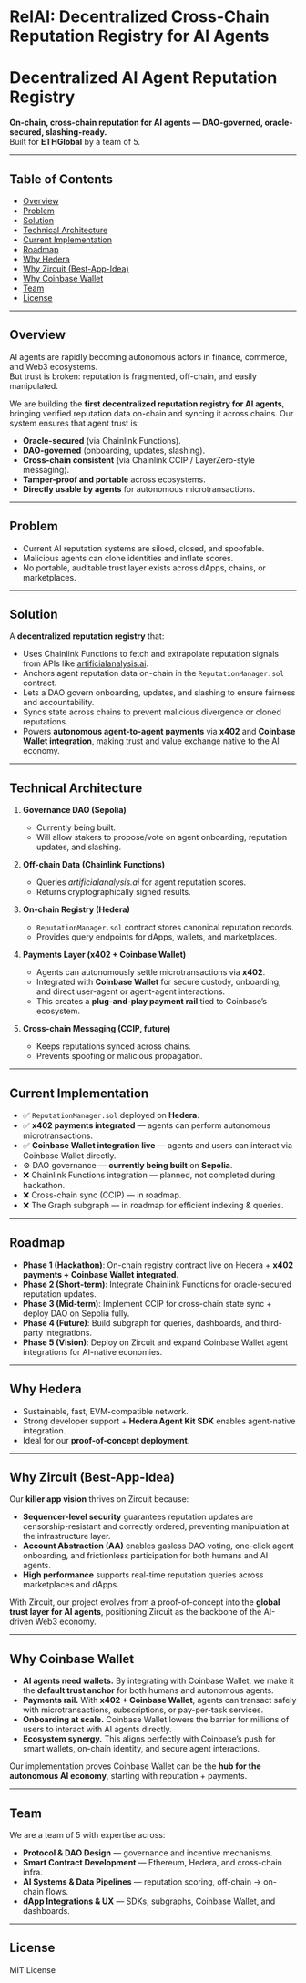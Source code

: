 # RelAI: Decentralized Cross-Chain Reputation Registry for AI Agents

# Decentralized AI Agent Reputation Registry  

**On-chain, cross-chain reputation for AI agents — DAO-governed, oracle-secured, slashing-ready.**  
Built for **ETHGlobal** by a team of 5.  

---

## Table of Contents
- [Overview](#overview)
- [Problem](#problem)
- [Solution](#solution)
- [Technical Architecture](#technical-architecture)
- [Current Implementation](#current-implementation)
- [Roadmap](#roadmap)
- [Why Hedera](#why-hedera)
- [Why Zircuit (Best-App-Idea)](#why-zircuit-best-app-idea)
- [Why Coinbase Wallet](#why-coinbase-wallet)
- [Team](#team)
- [License](#license)

---

## Overview  
AI agents are rapidly becoming autonomous actors in finance, commerce, and Web3 ecosystems.  
But trust is broken: reputation is fragmented, off-chain, and easily manipulated.  

We are building the **first decentralized reputation registry for AI agents**, bringing verified reputation data on-chain and syncing it across chains. Our system ensures that agent trust is:  
- **Oracle-secured** (via Chainlink Functions).  
- **DAO-governed** (onboarding, updates, slashing).  
- **Cross-chain consistent** (via Chainlink CCIP / LayerZero-style messaging).  
- **Tamper-proof and portable** across ecosystems.  
- **Directly usable by agents** for autonomous microtransactions.  

---

## Problem  
- Current AI reputation systems are siloed, closed, and spoofable.  
- Malicious agents can clone identities and inflate scores.  
- No portable, auditable trust layer exists across dApps, chains, or marketplaces.  

---

## Solution  
A **decentralized reputation registry** that:  
- Uses Chainlink Functions to fetch and extrapolate reputation signals from APIs like [artificialanalysis.ai](https://artificialanalysis.ai).  
- Anchors agent reputation data on-chain in the `ReputationManager.sol` contract.  
- Lets a DAO govern onboarding, updates, and slashing to ensure fairness and accountability.  
- Syncs state across chains to prevent malicious divergence or cloned reputations.  
- Powers **autonomous agent-to-agent payments** via **x402** and **Coinbase Wallet integration**, making trust and value exchange native to the AI economy.  

---

## Technical Architecture  

1. **Governance DAO (Sepolia)**  
   - Currently being built.  
   - Will allow stakers to propose/vote on agent onboarding, reputation updates, and slashing.  

2. **Off-chain Data (Chainlink Functions)**  
   - Queries *artificialanalysis.ai* for agent reputation scores.  
   - Returns cryptographically signed results.  

3. **On-chain Registry (Hedera)**  
   - `ReputationManager.sol` contract stores canonical reputation records.  
   - Provides query endpoints for dApps, wallets, and marketplaces.  

4. **Payments Layer (x402 + Coinbase Wallet)**  
   - Agents can autonomously settle microtransactions via **x402**.  
   - Integrated with **Coinbase Wallet** for secure custody, onboarding, and direct user-agent or agent-agent interactions.  
   - This creates a **plug-and-play payment rail** tied to Coinbase’s ecosystem.  

5. **Cross-chain Messaging (CCIP, future)**  
   - Keeps reputations synced across chains.  
   - Prevents spoofing or malicious propagation.  

---

## Current Implementation  
- ✅ `ReputationManager.sol` deployed on **Hedera**.  
- ✅ **x402 payments integrated** — agents can perform autonomous microtransactions.  
- ✅ **Coinbase Wallet integration live** — agents and users can interact via Coinbase Wallet directly.  
- ⚙️ DAO governance — **currently being built** on **Sepolia**.  
- ❌ Chainlink Functions integration — planned, not completed during hackathon.  
- ❌ Cross-chain sync (CCIP) — in roadmap.  
- ❌ The Graph subgraph — in roadmap for efficient indexing & queries.  

---

## Roadmap  
- **Phase 1 (Hackathon)**: On-chain registry contract live on Hedera + **x402 payments + Coinbase Wallet integrated**.  
- **Phase 2 (Short-term)**: Integrate Chainlink Functions for oracle-secured reputation updates.  
- **Phase 3 (Mid-term)**: Implement CCIP for cross-chain state sync + deploy DAO on Sepolia fully.  
- **Phase 4 (Future)**: Build subgraph for queries, dashboards, and third-party integrations.  
- **Phase 5 (Vision)**: Deploy on Zircuit and expand Coinbase Wallet agent integrations for AI-native economies.  

---

## Why Hedera  
- Sustainable, fast, EVM-compatible network.  
- Strong developer support + **Hedera Agent Kit SDK** enables agent-native integration.  
- Ideal for our **proof-of-concept deployment**.  

---

## Why Zircuit (Best-App-Idea)  
Our **killer app vision** thrives on Zircuit because:  
- **Sequencer-level security** guarantees reputation updates are censorship-resistant and correctly ordered, preventing manipulation at the infrastructure layer.  
- **Account Abstraction (AA)** enables gasless DAO voting, one-click agent onboarding, and frictionless participation for both humans and AI agents.  
- **High performance** supports real-time reputation queries across marketplaces and dApps.  

With Zircuit, our project evolves from a proof-of-concept into the **global trust layer for AI agents**, positioning Zircuit as the backbone of the AI-driven Web3 economy.  

---

## Why Coinbase Wallet  
- **AI agents need wallets.** By integrating with Coinbase Wallet, we make it the **default trust anchor** for both humans and autonomous agents.  
- **Payments rail.** With **x402 + Coinbase Wallet**, agents can transact safely with microtransactions, subscriptions, or pay-per-task services.  
- **Onboarding at scale.** Coinbase Wallet lowers the barrier for millions of users to interact with AI agents directly.  
- **Ecosystem synergy.** This aligns perfectly with Coinbase’s push for smart wallets, on-chain identity, and secure agent interactions.  

Our implementation proves Coinbase Wallet can be the **hub for the autonomous AI economy**, starting with reputation + payments.  

---

## Team  
We are a team of 5 with expertise across:  
- **Protocol & DAO Design** — governance and incentive mechanisms.  
- **Smart Contract Development** — Ethereum, Hedera, and cross-chain infra.  
- **AI Systems & Data Pipelines** — reputation scoring, off-chain → on-chain flows.  
- **dApp Integrations & UX** — SDKs, subgraphs, Coinbase Wallet, and dashboards.  

---

## License  
MIT License  
